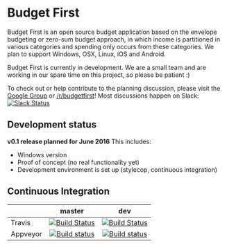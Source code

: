 # Budget First

Budget First is an open source budget application based on the envelope budgeting or zero-sum budget approach, in which income is partitioned in various categories and spending only occurs from these categories. We plan to support Windows, OSX, Linux, iOS and Android.

Budget First is currently in development. 
We are a small team and are working in our spare time on this project, so please be patient :)

To check out or help contribute to the planning discussion, please visit the [Google Group](https://groups.google.com/forum/#!forum/budget-first) or [/r/budgetfirst](https://www.reddit.com/r/budgetfirst/)!
Most discussions happen on Slack: [![Slack Status](https://budgetfirst.herokuapp.com/badge.svg)](https://budgetfirst.herokuapp.com/)

## Development status

**v0.1 release planned for June 2016**
This includes:
* Windows version
* Proof of concept (no real functionality yet)
* Development environment is set up (stylecop, continuous integration)


## Continuous Integration

|           | master | dev |
|-----------|:------:|:------------:|
|  Travis   | [![Build Status](https://travis-ci.org/BudgetFirst/BudgetFirst.svg?branch=master)](https://travis-ci.org/BudgetFirst/BudgetFirst) | [![Build Status](https://travis-ci.org/BudgetFirst/BudgetFirst.svg?branch=dev)](https://travis-ci.org/BudgetFirst/BudgetFirst)|
| Appveyor  | [![Build status](https://ci.appveyor.com/api/projects/status/noemsf59unqkdat6/branch/master?svg=true)](https://ci.appveyor.com/project/budgetfirst-cla/budgetfirst/branch/master) | [![Build status](https://ci.appveyor.com/api/projects/status/noemsf59unqkdat6/branch/dev?svg=true)](https://ci.appveyor.com/project/budgetfirst-cla/budgetfirst/branch/dev) |





